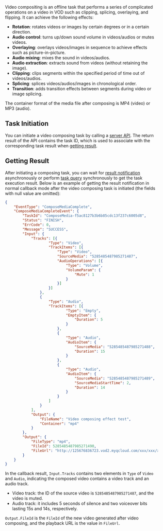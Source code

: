 Video compositing is an offline task that performs a series of complicated operations on a video in VOD such as clipping, splicing, overlaying, and flipping. It can achieve the following effects:

* **Rotation**: rotates videos or images by certain degrees or in a certain direction.
* **Audio control**: turns up/down sound volume in videos/audios or mutes videos.
* **Overlaying**: overlays videos/images in sequence to achieve effects such as picture-in-picture.
* **Audio mixing**: mixes the sound in videos/audios.
* **Audio extraction**: extracts sound from videos (without retaining the image).
* **Clipping**: clips segments within the specified period of time out of videos/audios.
* **Splicing**: splices videos/audios/images in chronological order.
* **Transition**: adds transition effects between segments during video or image splicing.

The container format of the media file after composing is MP4 (video) or MP3 (audio).

## Task Initiation

You can initiate a video composing task by calling a [server API](https://intl.cloud.tencent.com/document/product/266/34127). The return result of the API contains the task ID, which is used to associate with the corresponding task result when [getting result](#.E7.BB.93.E6.9E.9C.E8.8E.B7.E5.8F.96).

## Getting Result

After initiating a composing task, you can wait for [result notification](https://intl.cloud.tencent.com/document/product/266/33931#ResultNotification) asynchronously or perform [task query](https://intl.cloud.tencent.com/document/product/266/33931#TaskQuery) synchronously to get the task execution result. Below is an example of getting the result notification in normal callback mode after the video composing task is initiated (the fields with null value are omitted):

```json
{
	"EventType": "ComposeMediaComplete",
	"ComposeMediaCompleteEvent": {
		"TaskId": "ComposeMedia-f5ac8127b3b6b85cdc13f237c6005d8",
		"Status": "FINISH",
		"ErrCode": 0,
		"Message": "SUCCESS",
		"Input": {
			"Tracks": [{
					"Type": "Video",
					"TrackItems": [{
						"Type": "Video",
						"SourceMedia": "5285485487985271487",
						"AudioOperations": [{
							"Type": "Volume",
							"VolumeParam": {
								"Mute": 1
							}
						}]
					}]
				},
				{
					"Type": "Audio",
					"TrackItems": [{
							"Type": "Empty",
							"EmptyItem": {
								"Duration": 5
							}
						},
						{
							"Type": "Audio",
							"AudioItem": {
								"SourceMedia": "5285485487985271488",
								"Duration": 15
							}
						},
						{
							"Type": "Audio",
							"AudioItem": {
								"SourceMedia": "5285485487985271489",
								"SourceMediaStartTime": 2,
								"Duration": 14
							}
						}
					]
				}
			],
			"Output": {
				"FileName": "Video composing effect test",
				"Container": "mp4"
			}
		},
		"Output": {
			"FileType": "mp4",
			"FileId": 5285485487985271490,
			"FileUrl": "http://125676836723.vod2.myqcloud.com/xxx/xxx/xxx.mp4"
		}
	}
}
```

In the callback result, `Input.Tracks` contains two elements in `Type` of `Video` and `Audio`, indicating the composed video contains a video track and an audio track.
- Video track: the ID of the source video is `5285485487985271487`, and the video is muted.
- Audio track: it includes 5 seconds of silence and two voiceover bits lasting 15s and 14s, respectively.

`Output.FileId` is the `FileId` of the new video generated after video composing, and the playback URL is the value in `FileUrl`.
